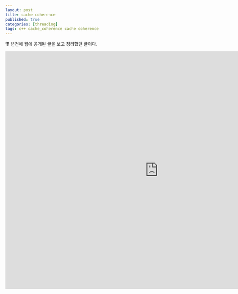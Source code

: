 ```yaml
---
layout: post
title: cache coherence
published: true
categories: [threading]
tags: c++ cache_coherence cache coherence
---
```

몇 년전에 웹에 공개된 글을 보고 정리했던 글이다.  
  
<iframe src="https://docs.google.com/presentation/d/e/2PACX-1vRd1emCf9B8uALH8xj-OzsMNnmx7o8qx6j57_AXtEbiNKGAlrP43OkKXTFW3YBiuXD1zR5c_zd0zdKw/embed?start=false&loop=false&delayms=3000" frameborder="0" width="960" height="749" allowfullscreen="true" mozallowfullscreen="true" webkitallowfullscreen="true"></iframe>  
  